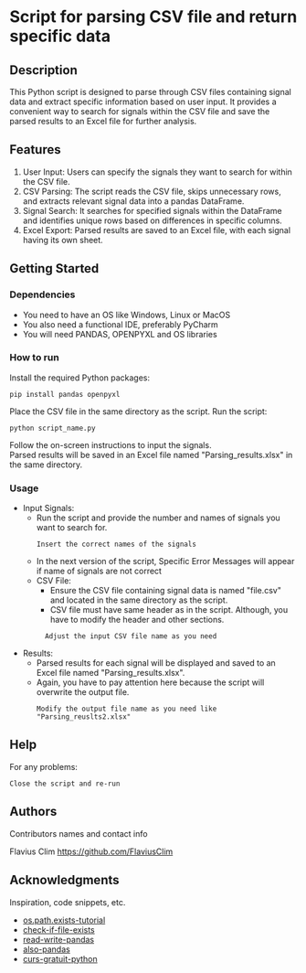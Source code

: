 # Script for parsing CSV file and return specific data

## Description

This Python script is designed to parse through CSV files 
containing signal data and extract specific information 
based on user input. It provides a convenient way 
to search for signals within the CSV file and 
save the parsed results to an Excel file for further analysis.

## Features

1. User Input: Users can specify the signals they want to search for within the CSV file.
2. CSV Parsing: The script reads the CSV file, skips unnecessary rows, and extracts relevant signal data into a pandas DataFrame.
3. Signal Search: It searches for specified signals within the DataFrame and identifies unique rows based on differences in specific columns.
4. Excel Export: Parsed results are saved to an Excel file, with each signal having its own sheet.

## Getting Started

### Dependencies

* You need to have an OS like Windows, Linux or MacOS
* You also need a functional IDE, preferably PyCharm
* You will need PANDAS, OPENPYXL and OS libraries

### How to run 

Install the required Python packages:

```pip install pandas openpyxl```

Place the CSV file in the same directory as the script.
Run the script: 

```python script_name.py```

Follow the on-screen instructions to input the signals.<br />
Parsed results will be saved in an Excel file 
named "Parsing_results.xlsx" in the same directory.

### Usage

* Input Signals: 
  * Run the script and provide the number and names of signals you want to search for.
    ```
    Insert the correct names of the signals 
    ```
  * In the next version of the script, Specific Error Messages will appear if name of signals are not correct
  * CSV File: 
    * Ensure the CSV file containing signal data is named "file.csv" and located in the same directory as the script.
    * CSV file must have same header as in the script. Although, you have to modify the header and other sections.
    ```
      Adjust the input CSV file name as you need
      ```
* Results: 
  * Parsed results for each signal will be displayed and saved to an Excel file named "Parsing_results.xlsx".
  * Again, you have to pay attention here because the script will overwrite the output file.
    ```
    Modify the output file name as you need like "Parsing_reuslts2.xlsx"
    ```

## Help

For any problems:
```
Close the script and re-run
```

## Authors

Contributors names and contact info

Flavius Clim
https://github.com/FlaviusClim

## Acknowledgments

Inspiration, code snippets, etc.
* [os.path.exists-tutorial](https://bobbyhadz.com/blog/python-input-file-path)
* [check-if-file-exists](https://www.learndatasci.com/solutions/python-check-if-files-exist/)
* [read-write-pandas](https://realpython.com/pandas-read-write-files/#write-files)
* [also-pandas](https://www.geeksforgeeks.org/how-to-read-text-files-with-pandas/)
* [curs-gratuit-python](https://www.youtube.com/watch?v=vrKiJWOeNyI&list=PLUVWXwPeA4CxcA2o1lCBGb2elaglSVRQ2&ab_channel=MariusCiurea)